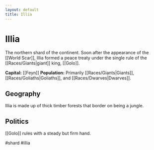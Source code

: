 ```yaml
---
layout: default
title: Illia
---
```


# Illia

The northern shard of the continent. Soon after the appearance of the [[World Scar]], Illia formed a peace treaty under the single rule of the [[Races/Giants|giant]] king, [[Golo]].

**Capital:** [[Feyn]]
**Population:** Primarily [[Races/Giants|Giants]], [[Races/Goliaths|Goliaths]], and [[Races/Dwarves|Dwarves]].

## Geography
Illia is made up of thick timber forests that border on being a jungle.

## Politics
[[Golo]] rules with a steady but firm hand.

#shard #illia